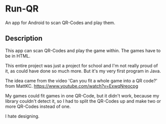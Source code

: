 # Run-QR
An app for Android to scan QR-Codes and play them.

## Description
This app can scan QR-Codes and play the game within. The games have to be in HTML. 

This entire project was just a project for school and I'm not really proud of it, as could have done so much more. But it's my very first program in Java.

The idea came from the video 'Can you fit a whole game into a QR code?' from MattKC. https://www.youtube.com/watch?v=ExwqNreocpg

My games could fit games in one QR-Code, but it didn't work, because my library couldn't detect it, so I had to split the QR-Codes up and make two or more QR-Codes instead of one.

I hate designing.
